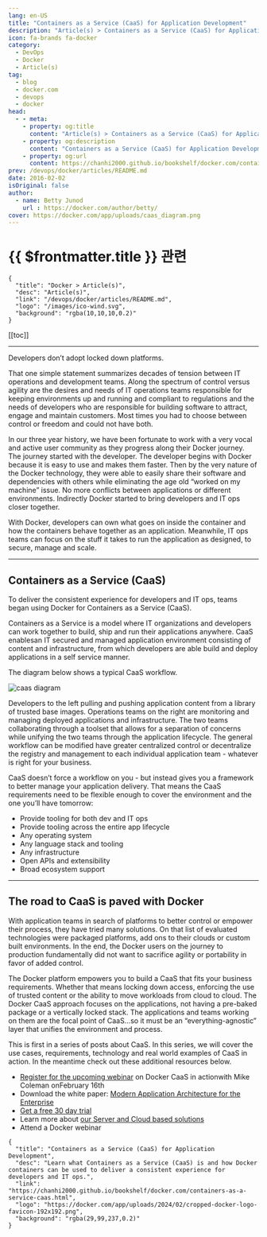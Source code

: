 ```yaml
---
lang: en-US
title: "Containers as a Service (CaaS) for Application Development"
description: "Article(s) > Containers as a Service (CaaS) for Application Development"
icon: fa-brands fa-docker
category:
  - DevOps
  - Docker
  - Article(s)
tag:
  - blog
  - docker.com
  - devops
  - docker
head:
  - - meta:
    - property: og:title
      content: "Article(s) > Containers as a Service (CaaS) for Application Development"
    - property: og:description
      content: "Containers as a Service (CaaS) for Application Development"
    - property: og:url
      content: https://chanhi2000.github.io/bookshelf/docker.com/containers-as-a-service-caas.html
prev: /devops/docker/articles/README.md
date: 2016-02-02
isOriginal: false
author:
  - name: Betty Junod
    url : https://docker.com/author/betty/
cover: https://docker.com/app/uploads/caas_diagram.png
---
```


# {{ $frontmatter.title }} 관련

```component VPCard
{
  "title": "Docker > Article(s)",
  "desc": "Article(s)",
  "link": "/devops/docker/articles/README.md",
  "logo": "/images/ico-wind.svg",
  "background": "rgba(10,10,10,0.2)"
}
```

[[toc]]

---

<SiteInfo
  name="Containers as a Service (CaaS) for Application Development"
  desc="Learn what Containers as a Service (CaaS) is and how Docker containers can be used to deliver a consistent experience for developers and IT ops."
  url="https://docker.com/blog/containers-as-a-service-caas"
  logo="https://docker.com/app/uploads/2024/02/cropped-docker-logo-favicon-192x192.png"
  preview="https://docker.com/app/uploads/caas_diagram.png"/>

Developers don’t adopt locked down platforms.

That one simple statement summarizes decades of tension between IT operations and development teams. Along the spectrum of control versus agility are the desires and needs of IT operations teams responsible for keeping environments up and running and compliant to regulations and the needs of developers who are responsible for building software to attract, engage and maintain customers. Most times you had to choose between control or freedom and could not have both.

In our three year history, we have been fortunate to work with a very vocal and active user community as they progress along their Docker journey. The journey started with the developer. The developer begins with Docker because it is easy to use and makes them faster. Then by the very nature of the Docker technology, they were able to easily share their software and dependencies with others while eliminating the age old “worked on my machine” issue. No more conflicts between applications or different environments. Indirectly Docker started to bring developers and IT ops closer together.

With Docker, developers can own what goes on inside the container and how the containers behave together as an application. Meanwhile, IT ops teams can focus on the stuff it takes to run the application as designed, to secure, manage and scale.

---

## Containers as a Service (CaaS)

To deliver the consistent experience for developers and IT ops, teams began using Docker for Containers as a Service (CaaS).

Containers as a Service is a model where IT organizations and developers can work together to build, ship and run their applications anywhere. CaaS enablesan IT secured and managed application environment consisting of content and infrastructure, from which developers are able build and deploy applications in a self service manner.

The diagram below shows a typical CaaS workflow.

![caas diagram](https://docker.com/app/uploads/caas_diagram.png)

Developers to the left pulling and pushing application content from a library of trusted base images. Operations teams on the right are monitoring and managing deployed applications and infrastructure. The two teams collaborating through a toolset that allows for a separation of concerns while unifying the two teams through the application lifecycle. The general workflow can be modified have greater centralized control or decentralize the registry and management to each individual application team - whatever is right for your business.

CaaS doesn’t force a workflow on you - but instead gives you a framework to better manage your application delivery. That means the CaaS requirements need to be flexible enough to cover the environment and the one you’ll have tomorrow:

- Provide tooling for both dev and IT ops
- Provide tooling across the entire app lifecycle
- Any operating system
- Any language stack and tooling
- Any infrastructure
- Open APIs and extensibility
- Broad ecosystem support

---

## The road to CaaS is paved with Docker

With application teams in search of platforms to better control or empower their process, they have tried many solutions. On that list of evaluated technologies were packaged platforms, add ons to their clouds or custom built environments. In the end, the Docker users on the journey to production fundamentally did not want to sacrifice agility or portability in favor of added control.

The Docker platform empowers you to build a CaaS that fits your business requirements. Whether that means locking down access, enforcing the use of trusted content or the ability to move workloads from cloud to cloud. The Docker CaaS approach focuses on the applications, not having a pre-baked package or a vertically locked stack. The applications and teams working on them are the focal point of CaaS…so it must be an “everything-agnostic” layer that unifies the environment and process.

This is first in a series of posts about CaaS. In this series, we will cover the use cases, requirements, technology and real world examples of CaaS in action. In the meantime check out these additional resources below.

- [<VPIcon icon="fa-brands fa-docker"/>Register for the upcoming webinar](https://goto.docker.com/Webinar-TheDockerCaaSPlatformOverview_LP.html) on Docker CaaS in actionwith Mike Coleman onFebruary 16th
- Download the white paper: [<VPIcon icon="fa-brands fa-docker"/>Modern Application Architecture for the Enterprise](https://docker.com/app/uploads/2022/03/WP_Modern-App-Architecture-for-Enterprise-Jan-2016.pdf)
- [<VPIcon icon="fa-brands fa-docker"/>Get a free 30 day trial](https://hub.docker.com/enterprise/trial/)
- Learn more about [<VPIcon icon="fa-brands fa-docker"/>our Server and Cloud based solutions](https://docker.com/products/overview#/docker_solutions)
- Attend a Docker webinar

<!-- TODO: add ARTICLE CARD -->
```component VPCard
{
  "title": "Containers as a Service (CaaS) for Application Development",
  "desc": "Learn what Containers as a Service (CaaS) is and how Docker containers can be used to deliver a consistent experience for developers and IT ops.",
  "link": "https://chanhi2000.github.io/bookshelf/docker.com/containers-as-a-service-caas.html",
  "logo": "https://docker.com/app/uploads/2024/02/cropped-docker-logo-favicon-192x192.png",
  "background": "rgba(29,99,237,0.2)"
}
```
